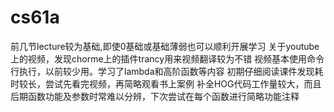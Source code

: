 # cs61a
前几节lecture较为基础,即使0基础或基础薄弱也可以顺利开展学习
关于youtube上的视频，发现chorme上的插件trancy用来视频翻译较为不错
视频基本使用命令行执行，以前较少用。学习了lambda和高阶函数等内容
初期仔细阅读课件发现耗时较长，尝试先看完视频，再简略观看书上案例
补全HOG代码工作量较大，而且后期函数功能及参数时常难以分辨，下次尝试在每个函数进行简略功能注释
